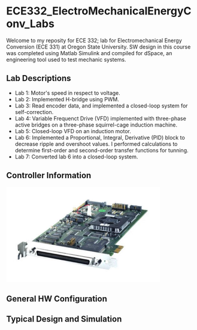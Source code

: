 # ECE332_ElectroMechanicalEnergyConv_Labs
Welcome to my reposity for ECE 332; lab for Electromechanical Energy Conversion (ECE 331) at Oregon State University. SW design in this course was completed using Matlab Simulink and compiled for dSpace, an engineering tool used to test mechanic systems.

## Lab Descriptions
* Lab 1: Motor's speed in respect to voltage.
* Lab 2: Implemented H-bridge using PWM.
* Lab 3: Read encoder data, and implemented a closed-loop system for self-correction.
* Lab 4: Variable Frequenct Drive (VFD) implemented with three-phase active bridges on a three-phase squirrel-cage induction machine.
* Lab 5: Closed-loop VFD on an induction motor.
* Lab 6: Implemented a Proportional, Integral, Derivative (PID) block to decrease ripple and overshoot values. I performed calculations to determine first-order and second-order transfer functions for tunning. 
* Lab 7: Converted lab 6 into a closed-loop system.

## Controller Information
<img src="https://github.com/victorg11/ECE332_ElectroMechanicalEnergyConv_Labs/blob/master/Processor.png" s=10>

## General HW Configuration

## Typical Design and Simulation
